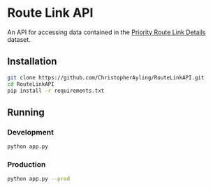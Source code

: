 # Route Link API

An API for accessing data contained in the [Priority Route Link Details](https://data.qld.gov.au/dataset/travel-times-for-key-priority-routes/resource/41091c5c-f952-46df-949a-a329a2531f41) dataset.

## Installation

```sh
git clone https://github.com/ChristopherAyling/RouteLinkAPI.git
cd RouteLinkAPI
pip install -r requirements.txt
```

## Running

### Development

```sh
python app.py
```

### Production

```sh
python app.py --prod
```
